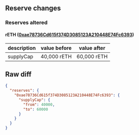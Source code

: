 ## Reserve changes

### Reserves altered

#### rETH ([0xae78736Cd615f374D3085123A210448E74Fc6393](https://etherscan.io/address/0xae78736Cd615f374D3085123A210448E74Fc6393))

| description | value before | value after |
| --- | --- | --- |
| supplyCap | 40,000 rETH | 60,000 rETH |


## Raw diff

```json
{
  "reserves": {
    "0xae78736Cd615f374D3085123A210448E74Fc6393": {
      "supplyCap": {
        "from": 40000,
        "to": 60000
      }
    }
  }
}
```
